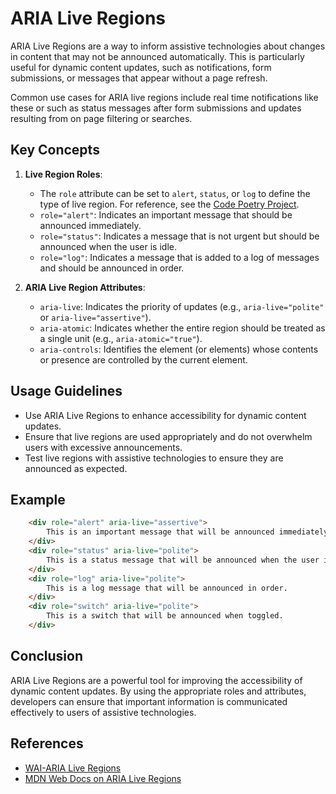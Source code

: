 # ARIA Live Regions

ARIA Live Regions are a way to inform assistive technologies about changes in content that may not be announced automatically. This is particularly useful for dynamic content updates, such as notifications, form submissions, or messages that appear without a page refresh.

Common use cases for ARIA live regions include real time notifications like these or such as status messages after form submissions and updates resulting from on page filtering or searches.

## Key Concepts

1. **Live Region Roles**:

    - The `role` attribute can be set to `alert`, `status`, or `log` to define the type of live region. For reference, see the [Code Poetry Project](code-poetry-project/index.html#L29).
    - `role="alert"`: Indicates an important message that should be announced immediately.
    - `role="status"`: Indicates a message that is not urgent but should be announced when the user is idle.
    - `role="log"`: Indicates a message that is added to a log of messages and should be announced in order.

2. **ARIA Live Region Attributes**:
   - `aria-live`: Indicates the priority of updates (e.g., `aria-live="polite"` or `aria-live="assertive"`).
   - `aria-atomic`: Indicates whether the entire region should be treated as a single unit (e.g., `aria-atomic="true"`).
   - `aria-controls`: Identifies the element (or elements) whose contents or presence are controlled by the current element.

## Usage Guidelines

- Use ARIA Live Regions to enhance accessibility for dynamic content updates.
- Ensure that live regions are used appropriately and do not overwhelm users with excessive announcements.
- Test live regions with assistive technologies to ensure they are announced as expected.

## Example

```html
    <div role="alert" aria-live="assertive">
        This is an important message that will be announced immediately.
    </div>
    <div role="status" aria-live="polite">
        This is a status message that will be announced when the user is idle.
    </div>
    <div role="log" aria-live="polite">
        This is a log message that will be announced in order.
    </div>
    <div role="switch" aria-live="polite">
        This is a switch that will be announced when toggled.
    </div>
```

## Conclusion

ARIA Live Regions are a powerful tool for improving the accessibility of dynamic content updates. By using the appropriate roles and attributes, developers can ensure that important information is communicated effectively to users of assistive technologies.

## References

- [WAI-ARIA Live Regions](https://www.w3.org/WAI/PF/aria/)
- [MDN Web Docs on ARIA Live Regions](https://developer.mozilla.org/en-US/docs/Web/Accessibility/ARIA/ARIA_Live_Regions)
